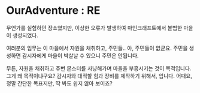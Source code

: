 # OurAdventure : RE
무언가를 실험하던 장소였지만,
이상한 오류가 발생하여 마인크래프트에서 볼법한 마을이 생성되었다.

여러분의 임무는 이 마을에서 자원을 채취하고, 주민들.. 아, 주민들이 없군요.
주민을 생성하면 감시자에게 마을이 박살날 수 있으니 주민은 안됩니다.

무튼, 자원을 채취하고 주변 몬스터를 사냥해가며 마을을 부흥시키는 것이 목적입니다.
그게 왜 목적이냐구요?
감시자와 대적할 힘과 장비를 제작하기 위해서, 입니다.
어때요, 정말 간단한 목표지만, 딱 봐도 쉽지 않아 보이죠?